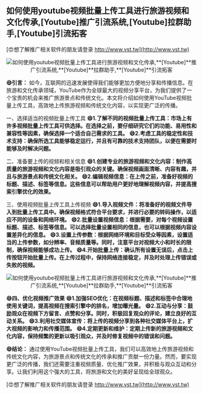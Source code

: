 ## **如何使用youtube视频批量上传工具进行旅游视频和文化传承,**[Youtube]**推广引流系统,**[Youtube]**拉群助手,**[Youtube]**引流拓客**

[😍想了解推广相关软件的朋友请登录 http://www.vst.tw](http://www.vst.tw)

 <center><img src="https://vst.tw/MP4/tuiguang/png/1.png" alt="如何使用youtube视频批量上传工具进行旅游视频和文化传承,**[Youtube]**推广引流系统,**[Youtube]**拉群助手,**[Youtube]**引流拓客"></center>

**😄引言：**
如今，互联网的迅速发展使得我们能够更加方便地分享和传播信息。在旅游和文化传承领域，YouTube作为全球最大的视频分享平台，为我们提供了一个宝贵的机会来推广旅游景点和传统文化。本文将介绍如何使用YouTube视频批量上传工具，高效地上传旅游视频和传统文化内容，以实现更广泛的传播。

一、选择适当的视频批量上传工具
**😄1.了解不同的视频批量上传工具：市场上有许多视频批量上传工具可供选择。在选择之前，要仔细研究它们的功能、易用性和兼容性等因素，确保选择一个适合自己需求的工具。**
**😄2.考虑工具的稳定性和技术支持：确保所选工具能够稳定运行，并且有可靠的技术支持团队，以便在需要时能够及时解决问题。**

二、准备要上传的视频和相关信息
**😄1.创建专业的旅游视频和文化内容：制作高质量的旅游视频和文化内容是吸引观众的关键。确保视频画面清晰、内容有趣，并且与旅游景点和传统文化相关。**
**😄2.编辑视频信息：在上传之前，准备好视频的标题、描述、标签等信息。这些信息可以帮助用户更好地理解视频内容，并提高搜索引擎优化的效果。**

三、使用视频批量上传工具上传视频
**😄1.导入视频文件：将准备好的视频文件导入到批量上传工具中。确保视频格式符合平台要求，并进行必要的转码操作，以适应不同的设备和网络环境。**
**😄2.批量设置视频信息：根据需要，对每个视频设置标题、描述、标签等信息。可以选择批量设置相同的信息，也可以根据视频内容设置差异化的信息。**
**😄3.设置上传参数：根据网络环境和目标受众等因素，设置适当的上传参数，如分辨率、音频质量等。同时，注意平台对视频大小和时长的限制，确保视频能够成功上传。**
**😄4.开始批量上传：确认所有设置无误后，点击上传按钮开始批量上传。在上传过程中，保持网络连接稳定，并及时处理上传错误或失败的视频。**

 <center><img src="https://vst.tw/MP4/tuiguang/png/8.png" alt="如何使用youtube视频批量上传工具进行旅游视频和文化传承,**[Youtube]**推广引流系统,**[Youtube]**拉群助手,**[Youtube]**引流拓客"></center>

**😄四、优化视频推广效果**
**😄1.加强SEO优化：在视频标题、描述和标签中合理地使用关键词，提高视频在搜索引擎中的排名，增加曝光量。**
**😄2.互动与分享：鼓励观众在视频下方留言、点赞和分享。同时，积极回复观众的评论，建立良好的互动关系。**
**😄3.利用社交媒体宣传：将上传的视频分享到各种社交媒体平台上，扩大视频的影响力和传播范围。**
**😄4.定期更新和维护：定期上传新的旅游视频和文化内容，保持频繁的更新以吸引观众，并及时修复视频中的错误和问题。**

**😄结论：**
通过使用YouTube视频批量上传工具，我们可以高效地上传旅游视频和传统文化内容，为旅游景点和传统文化的传承和推广贡献一份力量。然而，要实现更广泛的传播，我们还需要注重视频质量、优化推广效果，并积极与观众互动和分享。让我们利用这个强大的工具，将旅游和文化的美好呈现给全球观众。

[😍想了解推广相关软件的朋友请登录 http://www.vst.tw](http://www.vst.tw)



